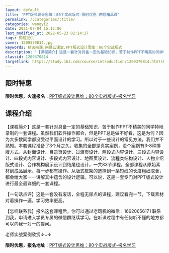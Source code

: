 ```yaml
---
layout: default
title: 'PPT版式设计思维：80个实战版式-限时优惠-网易精品课'
permalink: /:categories/:title/
categories: wangyi2
date: 2021-07-04 15:12:06
last_modified_at: 2022-05-23 02:14:27
tags: 网易提供
cover: 1209370814.jpg
keywords: 精选网课,网易云课堂,PPT版式设计思维：80个实战版式
description: '【课程简介】这是一套针对具备一定的基础知识，苦于制作PPT不精美的同学特地录制的一套课程。虽然我们软件操作都会，但是PP'
classid: 1209370814
targetlink: https://study.163.com/course/introduction/1209370814.htm?share=1&shareId=1025206652&utm_campaign=share&utm_medium=iphoneShare&utm_source=&utm_u=1025206652
---
```


## 限时特惠

**限时优惠，火速报名**：[PPT版式设计思维：80个实战版式-报名学习](https://study.163.com/course/introduction/1209370814.htm?share=1&shareId=1025206652&utm_campaign=share&utm_medium=iphoneShare&utm_source=&utm_u=1025206652)

## 课程介绍

【课程简介】这是一套针对具备一定的基础知识，苦于制作PPT不精美的同学特地录制的一套课程。虽然我们软件操作都会，但是PPT总是做不好看，这是为何？因为大多数同学都没受过平面设计的学习。所以对于一些设计的常见方法，我们并不熟知。本套课程准备了3个月之久，收集的全部是真实案例，没个案例有3-8种排版方式。从封面设计、目录页设计、过渡页设计、两段式内容设计、三段式内容设计、四段式内容设计、多段式内容设计、地图页设计、流程类结构设计、人物介绍版式设计、合作机构展示设计到结尾也设计，一共83节课程。全部课程从原始素材到成品展示，每一步都有操作。从版式框架的选择到一条短线的长度粗细取舍，都会给大家一一讲解其中蕴含的设计逻辑。可以说，这是一套专门对PPT版式设计进行最全最详细的一套课程。



【一句话点评】这是一套没有废话，全程无尿点的课程，建议看完一节，下载素材对着操作一遍，学习效率更高。



【怎样联系我】报名这套课程后，你可以通过老司机的微信：16620656171 联系到我，申请进入学员专属的微信群继续学习。在听课过程中有任何听不懂的地方都可以向我一对一的提问。



老师实战案例欣赏↓↓↓

**限时优惠，报名地址**：[PPT版式设计思维：80个实战版式-报名学习](https://study.163.com/course/introduction/1209370814.htm?share=1&shareId=1025206652&utm_campaign=share&utm_medium=iphoneShare&utm_source=&utm_u=1025206652)

